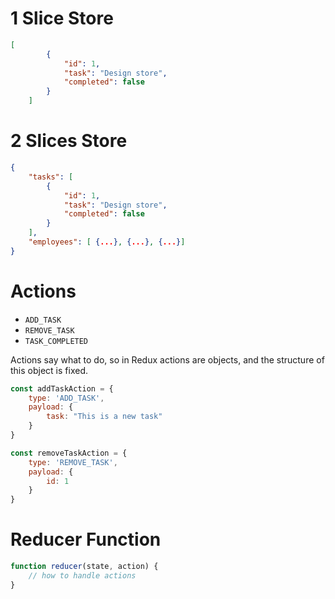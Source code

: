 # 1 Slice Store
```json
[
        {
            "id": 1,
            "task": "Design store",
            "completed": false
        }
    ]
```

# 2 Slices Store
```json
{
    "tasks": [
        {
            "id": 1,
            "task": "Design store",
            "completed": false
        }
    ],
    "employees": [ {...}, {...}, {...}]
}
```

# Actions
- `ADD_TASK`
- `REMOVE_TASK`
- `TASK_COMPLETED`

Actions say what to do, so in Redux actions are objects, and the structure of this object is fixed.

```js
const addTaskAction = {
    type: 'ADD_TASK',
    payload: {
        task: "This is a new task"
    }
}

const removeTaskAction = {
    type: 'REMOVE_TASK',
    payload: {
        id: 1
    }
}
```

# Reducer Function
```js
function reducer(state, action) {
    // how to handle actions
}
```